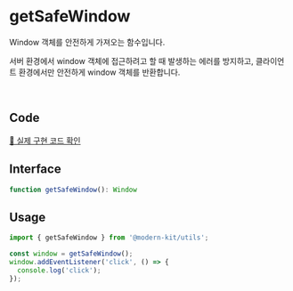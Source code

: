 # getSafeWindow

Window 객체를 안전하게 가져오는 함수입니다.

서버 환경에서 window 객체에 접근하려고 할 때 발생하는 에러를 방지하고, 클라이언트 환경에서만 안전하게 window 객체를 반환합니다.

<br />

## Code
[🔗 실제 구현 코드 확인](https://github.com/modern-agile-team/modern-kit/blob/main/packages/utils/src/device/getSafeWindow/index.ts)

## Interface
```ts title="typescript"
function getSafeWindow(): Window
```

## Usage
```ts title="typescript"
import { getSafeWindow } from '@modern-kit/utils';

const window = getSafeWindow();
window.addEventListener('click', () => {
  console.log('click');
});
```